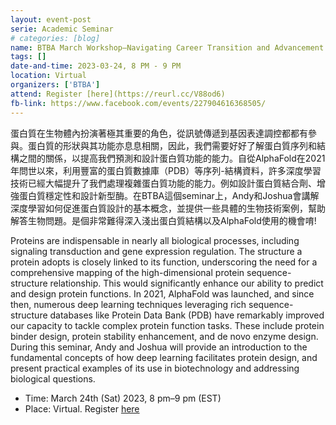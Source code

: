 ```yaml
---
layout: event-post
serie: Academic Seminar
# categories: [blog]
name: BTBA March Workshop—Navigating Career Transition and Advancement in Biotech Industry
tags: []
date-and-time: 2023-03-24, 8 PM - 9 PM
location: Virtual
organizers: ['BTBA']
attend: Register [here](https://reurl.cc/V88od6)
fb-link: https://www.facebook.com/events/227904616368505/
---
```


蛋白質在生物體內扮演著極其重要的角色，從訊號傳遞到基因表達調控都都有參與。蛋白質的形狀與其功能亦息息相關，因此，我們需要好好了解蛋白質序列和結構之間的關係，以提高我們預測和設計蛋白質功能的能力。自從AlphaFold在2021年問世以來，利用豐富的蛋白質數據庫（PDB）等序列-結構資料，許多深度學習技術已經大幅提升了我們處理複雜蛋白質功能的能力。例如設計蛋白質結合劑、增強蛋白質穩定性和設計新型酶。在BTBA這個seminar上，Andy和Joshua會講解深度學習如何促進蛋白質設計的基本概念，並提供一些具體的生物技術案例，幫助解答生物問題。是個非常難得深入淺出蛋白質結構以及AlphaFold使用的機會唷!

Proteins are indispensable in nearly all biological processes, including signaling transduction and gene expression regulation. The structure a protein adopts is closely linked to its function, underscoring the need for a comprehensive mapping of the high-dimensional protein sequence-structure relationship. This would significantly enhance our ability to predict and design protein functions. In 2021, AlphaFold was launched, and since then, numerous deep learning techniques leveraging rich sequence-structure databases like Protein Data Bank (PDB) have remarkably improved our capacity to tackle complex protein function tasks. These include protein binder design, protein stability enhancement, and de novo enzyme design. During this seminar, Andy and Joshua will provide an introduction to the fundamental concepts of how deep learning facilitates protein design, and present practical examples of its use in biotechnology and addressing biological questions.

- Time: March 24th (Sat) 2023, 8 pm–9 pm (EST)
- Place: Virtual. Register [here](https://reurl.cc/V88od6)
